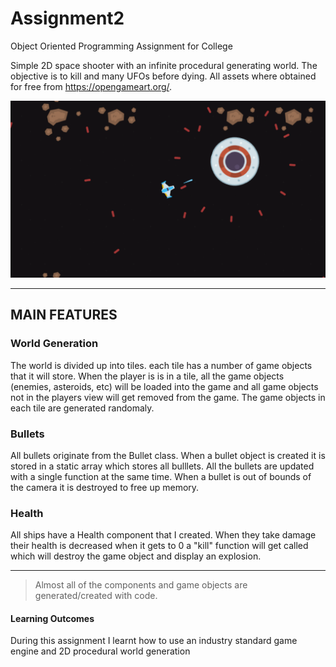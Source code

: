 # Assignment2
Object Oriented Programming Assignment for College

Simple 2D space shooter with an infinite procedural generating world. The objective is to kill and many UFOs before dying. All assets where obtained for free from https://opengameart.org/.

![alt text](https://github.com/titanProgram/Assignment2/raw/master/pic.png "Logo Title Text 1")


---
## MAIN FEATURES

### World Generation
The world is divided up into tiles. each tile has a number of game objects that it will store. When the player is is in a tile, all the game objects (enemies, asteroids, etc) will be loaded into the game and all game objects not in the players view will get removed from the game. The game objects in each tile are generated randomaly.

### Bullets
All bullets originate from the Bullet class. When a bullet object is created it is stored in a static array which stores all bulllets. All the bullets are updated with a single function at the same time. When a bullet is out of bounds of the camera it is destroyed to free up memory.

### Health
All ships have a Health component that I created. When they take damage their health is decreased when it gets to 0 a "kill" function will get called which will destroy the game object and display an explosion.

---

> Almost all of the components and game objects are generated/created with code.

#### Learning Outcomes
During this assignment I learnt how to use an industry standard game engine and 2D procedural world generation


